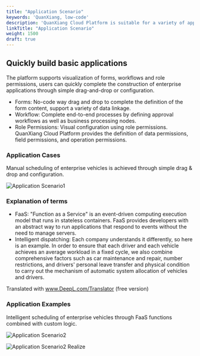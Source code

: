 ```yaml
---
title: "Application Scenario"
keywords: 'QuanXiang, low-code'
description: 'QuanXiang Cloud Platform is suitable for a variety of application scenarios, helping enterprises to quickly build business platforms.'
linkTitle: "Application Scenario"
weight: 1500
draft: true
---
```


## Quickly build basic applications

The platform supports visualization of forms, workflows and role permissions, users can quickly complete the construction of enterprise applications through simple drag-and-drop or configuration.

- Forms: No-code way drag and drop to complete the definition of the form content, support a variety of data linkage.
- Workflow: Complete end-to-end processes by defining approval workflows as well as business processing nodes.
- Role Permissions: Visual configuration using role permissions. QuanXiang Cloud Platform provides the definition of data permissions, field permissions, and operation permissions.

### Application Cases

Manual scheduling of enterprise vehicles is achieved through simple drag & drop and configuration.

![Application Scenario1](/images/introduction/应用场景1.png)


### Explanation of terms

- FaaS: "Function as a Service" is an event-driven computing execution model that runs in stateless containers. FaaS provides developers with an abstract way to run applications that respond to events without the need to manage servers.
- Intelligent dispatching: Each company understands it differently, so here is an example. In order to ensure that each driver and each vehicle achieves an average workload in a fixed cycle, we also combine comprehensive factors such as car maintenance and repair, number restrictions, and drivers' personal leave transfer and physical condition to carry out the mechanism of automatic system allocation of vehicles and drivers.

Translated with www.DeepL.com/Translator (free version)

### Application Examples                                                                                                                                                                              

Intelligent scheduling of enterprise vehicles through FaaS functions combined with custom logic.

![Application Scenario2](/images/introduction/应用场景2.png)

![Application Scenario2 Realize](/images/introduction/应用场景2实现.png)